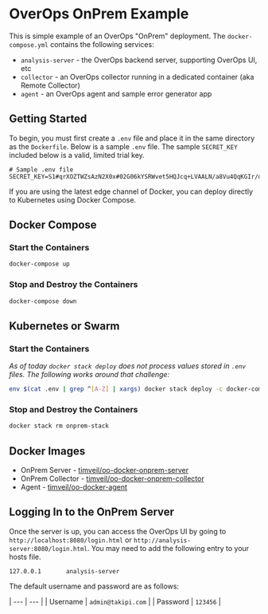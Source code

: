 # OverOps OnPrem Example
This is simple example of an OverOps "OnPrem" deployment.  The `docker-compose.yml` contains the following services:
* `analysis-server` - the OverOps backend server, supporting OverOps UI, etc
* `collector` - an OverOps collector running in a dedicated container (aka Remote Collector)
* `agent` - an OverOps agent and sample error generator app

## Getting Started
To begin, you must first create a `.env` file and place it in the same directory as the `Dockerfile`.  Below is a sample `.env` file.  The sample `SECRET_KEY` included below is a valid, limited trial key.

```properties
# Sample .env file
SECRET_KEY=S1#qrXOZTWZsAzN2X0x#02G06kYSRWvet5HQJcq+LVAALN/a8Vu4QqKGIr/d+Ho=#84ae
```

If you are using the latest edge channel of Docker, you can deploy directly to Kubernetes using Docker Compose.

## Docker Compose

### Start the Containers
```bash
docker-compose up
```

### Stop and Destroy the Containers
```bash
docker-compose down
```

## Kubernetes or Swarm

### Start the Containers
*As of today `docker stack deploy` does not process values stored in `.env` files.  The following works around that challenge:*
```bash
env $(cat .env | grep ^[A-Z] | xargs) docker stack deploy -c docker-compose.yml onprem-stack
```

### Stop and Destroy the Containers
```bash
docker stack rm onprem-stack
```

## Docker Images
* OnPrem Server - [timveil/oo-docker-onprem-server](https://hub.docker.com/r/timveil/oo-docker-onprem-server/)
* OnPrem Collector - [timveil/oo-docker-onprem-collector](https://hub.docker.com/r/timveil/oo-docker-onprem-collector/)
* Agent - [timveil/oo-docker-agent](https://hub.docker.com/r/timveil/oo-docker-agent/)

## Logging In to the OnPrem Server
Once the server is up, you can access the OverOps UI by going to `http://localhost:8080/login.html` or `http://analysis-server:8080/login.html`.  You may need to add the following entry to your hosts file.

```
127.0.0.1       analysis-server
```

The default username and password are as follows:

| --- | --- |
| Username | `admin@takipi.com` |
| Password | `123456` |